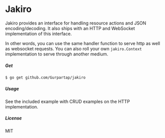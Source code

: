 # Jakiro

Jakiro provides an interface for handling resource actions and JSON encoding/decoding. It also ships with an HTTP and WebSocket implementation of this interface.

In other words, you can use the same handler function to serve http as well as websocket requests. You can also roll your own `jakiro.Context` implementation to serve through another medium.

##### Get

```bash
$ go get github.com/Gurpartap/jakiro
```

##### Usage

See the included example with CRUD examples on the HTTP implementation.

##### License

MIT
